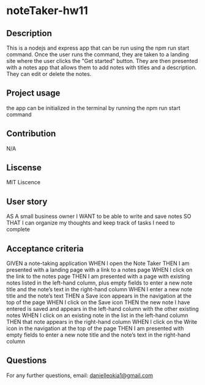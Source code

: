 # noteTaker-hw11

## Description
This is a nodejs and express app that can be run using the npm run start command. Once the user runs the command, they are taken to a landing site where the user clicks the "Get started" button. 
They are then presented with a notes app that allows them to add notes with titles and a description. They can edit or delete the notes.

## Project usage
the app can be initialized in the terminal by running the npm run start command

## Contribution
N/A

## Liscense
MIT Liscence

## User story
AS A small business owner
I WANT to be able to write and save notes
SO THAT I can organize my thoughts and keep track of tasks I need to complete

## Acceptance criteria

GIVEN a note-taking application
WHEN I open the Note Taker
THEN I am presented with a landing page with a link to a notes page
WHEN I click on the link to the notes page
THEN I am presented with a page with existing notes listed in the left-hand column, plus empty fields to enter a new note title and the note’s text in the right-hand column
WHEN I enter a new note title and the note’s text
THEN a Save icon appears in the navigation at the top of the page
WHEN I click on the Save icon
THEN the new note I have entered is saved and appears in the left-hand column with the other existing notes
WHEN I click on an existing note in the list in the left-hand column
THEN that note appears in the right-hand column
WHEN I click on the Write icon in the navigation at the top of the page
THEN I am presented with empty fields to enter a new note title and the note’s text in the right-hand column

## Questions
For any further questions, email: [danielleokia1@gmail.com](danielleokia1@gmail.com)